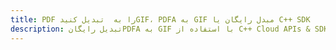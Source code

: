 ---title: PDF را به  تبدیل کنیدGIF، PDFA به GIF مبدل رایگان یا C++ SDKdescription: تبدیل رایگانPDFA به GIF با استفاده از C++ Cloud APIs & SDK همچنین اسناد PDF را در Cloud ایجاد، ویرایش و رندر کنید.---